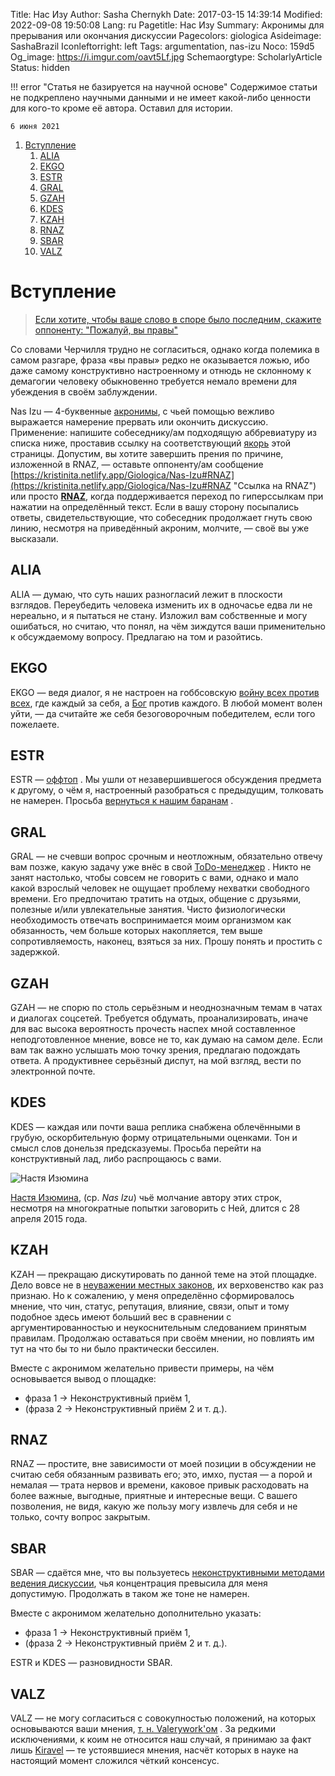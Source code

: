 Title: Нас Изу
Author: Sasha Chernykh
Date: 2017-03-15 14:39:14
Modified: 2022-09-08 19:50:08
Lang: ru
Pagetitle: Нас Изу
Summary: Акронимы для прерывания или окончания дискуссии
Pagecolors: giologica
Asideimage: SashaBrazil
Iconleftorright: left
Tags: argumentation, nas-izu
Noco: 159d5
Og_image: https://i.imgur.com/oavt5Lf.jpg
Schemaorgtype: ScholarlyArticle
Status: hidden

!!! error "Статья не базируется на научной основе"
	Содержимое статьи не подкреплено научными данными и не имеет какой-либо ценности для кого-то кроме её автора. Оставил для истории.

	6 июня 2021

<!-- MarkdownTOC -->

1. [Вступление](#Вступление)
	1. [ALIA](#ALIA)
	1. [EKGO](#EKGO)
	1. [ESTR](#ESTR)
	1. [GRAL](#GRAL)
	1. [GZAH](#GZAH)
	1. [KDES](#KDES)
	1. [KZAH](#KZAH)
	1. [RNAZ](#RNAZ)
	1. [SBAR](#SBAR)
	1. [VALZ](#VALZ)

<!-- /MarkdownTOC -->

<a id="Вступление"></a>
# Вступление

> [Если хотите, чтобы ваше слово в споре было последним, скажите оппоненту: "Пожалуй, вы правы"](http://www.companion.ua/articles/content?id=7178 "Цитата Черчилля")

Со словами Черчилля трудно не согласиться, однако когда полемика в самом разгаре, фраза «вы правы» редко не оказывается ложью, ибо даже самому конструктивно настроенному и отнюдь не склонному к демагогии человеку обыкновенно требуется немало времени для убеждения в своём заблуждении.

Nas Izu — 4-буквенные [акронимы](http://enc-dic.com/fwords/Akronim-1543.html "Определение акронима"), с чьей помощью вежливо выражается намерение прервать или окончить дискуссию. Применение: напишите собеседнику/ам подходящую аббревиатуру из списка ниже, проставив ссылку на соответствующий [якорь](http://htmlbook.ru/samhtml/yakorya "Якорь HTML") этой страницы. Допустим, вы хотите завершить прения по причине, изложенной в RNAZ, — оставьте оппоненту/ам сообщение [https://kristinita.netlify.app/Giologica/Nas-Izu#RNAZ](https://kristinita.netlify.app/Giologica/Nas-Izu#RNAZ "Ссылка на RNAZ") или просто [**RNAZ**](https://kristinita.netlify.app/Giologica/Nas-Izu#RNAZ), когда поддерживается переход по гиперссылкам при нажатии на определённый текст. Если в вашу сторону посыпались ответы, свидетельствующие, что собеседник продолжает гнуть свою линию, несмотря на приведённый акроним, молчите, — своё вы уже высказали.

<a id="ALIA"></a>
## ALIA

ALIA — думаю, что суть наших разногласий лежит в плоскости взглядов. Переубедить человека изменить их в одночасье едва ли не нереально, и я пытаться не стану. Изложил вам собственные и могу ошибаться, но считаю, что понял, на чём зиждутся ваши применительно к обсуждаемому вопросу. Предлагаю на том и разойтись.

<a id="EKGO"></a>
## EKGO

EKGO — ведя диалог, я не настроен на гоббсовскую [войну всех против всех](http://iph.ras.ru/enc_eth/103.html "Определение <<войны всех против всех>>"), где каждый за себя, а [Бог](https://vk.com/hair_in_the_wind "Бог") против каждого. В любой момент волен уйти, — да считайте же себя безоговорочным победителем, если того пожелаете.

<a id="ESTR"></a>
## ESTR

ESTR — [оффтоп](http://www.wikireality.ru/wiki/%D0%9E%D1%84%D1%84%D1%82%D0%BE%D0%BF%D0%B8%D0%BA "Определение оффтопа") . Мы ушли от незавершившегося обсуждения предмета к другому, о чём я, настроенный разобраться с предыдущим, толковать не намерен. Просьба [вернуться к нашим баранам](http://dic.academic.ru/dic.nsf/proverbs/11543/Вернёмся "Вернёмся к нашим баранам") .

<a id="GRAL"></a>
## GRAL

GRAL — не счевши вопрос срочным и неотложным, обязательно отвечу вам позже, какую задачу уже внёс в свой [ToDo-менеджер](http://www.3dnews.ru/920530 "Определение ToDo-менеджера") . Никто не занят настолько, чтобы совсем не говорить с вами, однако и мало какой взрослый человек не ощущает проблему нехватки свободного времени. Его предпочитаю тратить на отдых, общение с друзьями, полезные и/или увлекательные занятия. Чисто физиологически необходимость отвечать воспринимается моим организмом как обязанность, чем больше которых накопляется, тем выше сопротивляемость, наконец, взяться за них. Прошу понять и простить с задержкой.

<a id="GZAH"></a>
## GZAH

GZAH — не спорю по столь серьёзным и неоднозначным темам в чатах и диалогах соцсетей. Требуется обдумать, проанализировать, иначе для вас высока вероятность прочесть наспех мной составленное неподготовленное мнение, вовсе не то, как думаю на самом деле. Если вам так важно услышать мою точку зрения, предлагаю подождать ответа. А продуктивнее серьёзный диспут, на мой взгляд, вести по электронной почте.

<a id="KDES"></a>
## KDES

KDES — каждая или почти ваша реплика снабжена облечёнными в грубую, оскорбительную форму отрицательными оценками. Тон и смысл слов донельзя предсказуемы. Просьба перейти на конструктивный лад, либо распрощаюсь с вами.

![Настя Изюмина](https://i.imgur.com/oavt5Lf.jpg)

[Настя Изюмина](https://vk.com/id3340728 "Настя Изюмина"), (ср. *Nas Izu*) чьё молчание автору этих строк, несмотря на многократные попытки заговорить с Ней, длится с 28 апреля 2015 года.

<a id="KZAH"></a>
## KZAH

KZAH — прекращаю дискутировать по данной теме на этой площадке. Дело вовсе не в [неуважении местных законов](http://enc-dic.com/michelson/V-chuzho-monastr-so-svoim-ustavom-ne-hodjat-1082.html "В чужой монастырь со своим уставом не ходят"), их верховенство как раз признаю. Но к сожалению, у меня определённо сформировалось мнение, что чин, статус, репутация, влияние, связи, опыт и тому подобное здесь имеют больший вес в сравнении с аргументированностью и неукоснительным следованием принятым правилам. Продолжаю оставаться при своём мнении, но повлиять им тут на что бы то ни было практически бессилен.

Вместе с акронимом желательно привести примеры, на чём основывается вывод о площадке:

+ фраза 1 → Неконструктивный приём 1,
+ (фраза 2 → Неконструктивный приём 2 и т. д.).

<a id="RNAZ"></a>
## RNAZ

RNAZ — простите, вне зависимости от моей позиции в обсуждении не считаю себя обязанным развивать его; это, имхо, пустая — а порой и немалая — трата нервов и времени, каковое привык расходовать на более важные, выгодные, приятные и интересные вещи. С вашего позволения, не видя, какую же пользу могу извлечь для себя и не только, сочту вопрос закрытым.

<a id="SBAR"></a>
## SBAR

SBAR — сдаётся мне, что вы пользуетесь [неконструктивными методами ведения дискуссии](http://web.archive.org/web/20160306044838/http://xpomo.com/ruskolan/tolpa/demagog.htm), чья концентрация превысила для меня допустимую. Продолжать в таком же тоне не намерен.

Вместе с акронимом желательно дополнительно указать:

+ фраза 1 → Неконструктивный приём 1,
+ (фраза 2 → Неконструктивный приём 2 и т. д.).

ESTR и KDES — разновидности SBAR.

<a id="VALZ"></a>
## VALZ

VALZ — не могу согласиться с совокупностью положений, на которых основываются ваши мнения, [т. н. Valerywork'ом]({filename}/Giologica/Valerywork-Kiravel.md "Вэлериворк") . За редкими исключениями, к коим не относится наш случай, я принимаю за факт лишь [Kiravel]({filename}/Giologica/Valerywork-Kiravel.md "Киравэл") — те устоявшиеся мнения, насчёт которых в науке на настоящий момент сложился чёткий консенсус.
